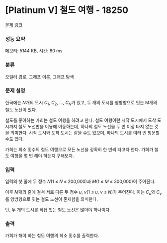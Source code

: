 # [Platinum V] 철도 여행 - 18250 

[문제 링크](https://www.acmicpc.net/problem/18250) 

### 성능 요약

메모리: 5144 KB, 시간: 80 ms

### 분류

오일러 경로, 그래프 이론, 그래프 탐색

### 문제 설명

<p>한국에는 <em>N</em>개의 도시 <em>C</em><sub>1</sub>, <em>C</em><sub>2</sub>, ..., <em>C<sub>N</sub></em>가 있고, 두 개의 도시를 양방향으로 잇는 M개의 철도 노선이 있다.</p>

<p>철도를 좋아하는 가희는 철도 여행을 하려고 한다. 철도 여행이란 시작 도시에서 도착 도시까지 철도 노선만을 이용해 이동하는데, 하나의 철도 노선을 두 번 이상 타지 않는 것을 의미한다. 시작 도시와 도착 도시는 같을 수도 있으며, 하나의 도시를 여러 번 방문할 수도 있다.</p>

<p>가희는 최소 횟수의 철도 여행으로 모든 노선을 정확히 한 번씩 타고자 한다. 가희가 철도 여행을 몇 번 해야 하는지 구해보자.</p>

### 입력 

 <p>입력의 첫 줄에 두 정수 <em>N</em>(1 ≤ <em>N</em> ≤ 200,000)과 <em>M</em>(1 ≤ <em>M</em> ≤ 300,000)이 주어진다.</p>

<p>이후 <em>M</em>개의 줄에 걸쳐 서로 다른 두 정수 <em>u</em>, <em>v</em>(1 ≤ <em>u</em>, <em>v</em> ≤ <em>N</em>)가 주어진다. 이는 <em>C<sub>u</sub></em>와 <em>C<sub>v</sub></em>를 양방향으로 잇는 철도 노선이 존재함을 의미한다.</p>

<p>단, 두 개의 도시를 직접 잇는 철도 노선은 많아야 하나이다.</p>

### 출력 

 <p>가희가 해야 하는 철도 여행의 최소 횟수를 출력한다.</p>

